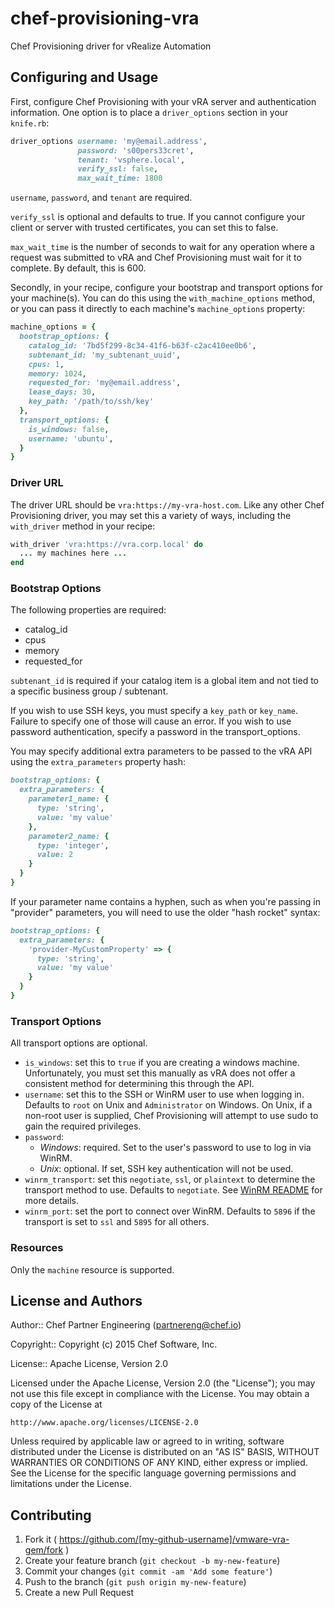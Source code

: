 # chef-provisioning-vra

Chef Provisioning driver for vRealize Automation

## Configuring and Usage

First, configure Chef Provisioning with your vRA server and authentication information. One option is to place a `driver_options` section in your `knife.rb`:

```ruby
driver_options username: 'my@email.address',
               password: 's00pers33cret',
               tenant: 'vsphere.local',
               verify_ssl: false,
               max_wait_time: 1800
```

`username`, `password`, and `tenant` are required.

`verify_ssl` is optional and defaults to true. If you cannot configure your client or server with trusted certificates, you can set this to false.

`max_wait_time` is the number of seconds to wait for any operation where a request was submitted to vRA and Chef Provisioning must wait for it to complete.  By default, this is 600.

Secondly, in your recipe, configure your bootstrap and transport options for your machine(s).  You can do this using the `with_machine_options` method, or you can pass it directly to each machine's `machine_options` property:

```ruby
machine_options = {
  bootstrap_options: {
    catalog_id: '7bd5f299-8c34-41f6-b63f-c2ac410ee0b6',
    subtenant_id: 'my_subtenant_uuid',
    cpus: 1,
    memory: 1024,
    requested_for: 'my@email.address',
    lease_days: 30,
    key_path: '/path/to/ssh/key'
  },
  transport_options: {
    is_windows: false,
    username: 'ubuntu',
  }
}
```

### Driver URL

The driver URL should be `vra:https://my-vra-host.com`. Like any other Chef Provisioning driver, you may set this a variety of ways, including the `with_driver` method in your recipe:

```ruby
with_driver 'vra:https://vra.corp.local' do
  ... my machines here ...
end
```

### Bootstrap Options

The following properties are required:

 * catalog_id
 * cpus
 * memory
 * requested_for

`subtenant_id` is required if your catalog item is a global item and not tied to a specific business group / subtenant.

If you wish to use SSH keys, you must specify a `key_path` or `key_name`.  Failure to specify one of those will cause an error.  If you wish to use password authentication, specify a password in the transport_options.

You may specify additional extra parameters to be passed to the vRA API using the `extra_parameters` property hash:

```ruby
bootstrap_options: {
  extra_parameters: {
    parameter1_name: {
      type: 'string',
      value: 'my value'
    },
    parameter2_name: {
      type: 'integer',
      value: 2
    }
  }
}
```

If your parameter name contains a hyphen, such as when you're passing in "provider" parameters, you will need to use the older "hash rocket" syntax:

```ruby
bootstrap_options: {
  extra_parameters: {
    'provider-MyCustomProperty' => {
      type: 'string',
      value: 'my value'
    }
  }
}
```

### Transport Options

All transport options are optional.

 * `is_windows`: set this to `true` if you are creating a windows machine.  Unfortunately, you must set this manually as vRA does not offer a consistent method for determining this through the API.
 * `username`: set this to the SSH or WinRM user to use when logging in.  Defaults to `root` on Unix and `Administrator` on Windows.  On Unix, if a non-root user is supplied, Chef Provisioning will attempt to use sudo to gain the required privileges.
 * `password`:
   * *Windows*: required.  Set to the user's password to use to log in via WinRM.
   * *Unix*: optional.  If set, SSH key authentication will not be used.
 * `winrm_transport`: set this `negotiate`, `ssl`, or `plaintext` to determine the transport method to use.  Defaults to `negotiate`.  See [WinRM README](https://github.com/WinRb/WinRM) for more details.
 * `winrm_port`: set the port to connect over WinRM.  Defaults to `5896` if the transport is set to `ssl` and `5895` for all others.

### Resources

Only the `machine` resource is supported.

## License and Authors

Author:: Chef Partner Engineering (<partnereng@chef.io>)

Copyright:: Copyright (c) 2015 Chef Software, Inc.

License:: Apache License, Version 2.0

Licensed under the Apache License, Version 2.0 (the "License"); you may not use
this file except in compliance with the License. You may obtain a copy of the License at

```
http://www.apache.org/licenses/LICENSE-2.0
```

Unless required by applicable law or agreed to in writing, software distributed under the
License is distributed on an "AS IS" BASIS, WITHOUT WARRANTIES OR CONDITIONS OF ANY KIND,
either express or implied. See the License for the specific language governing permissions
and limitations under the License.

## Contributing

1. Fork it ( https://github.com/[my-github-username]/vmware-vra-gem/fork )
2. Create your feature branch (`git checkout -b my-new-feature`)
3. Commit your changes (`git commit -am 'Add some feature'`)
4. Push to the branch (`git push origin my-new-feature`)
5. Create a new Pull Request
